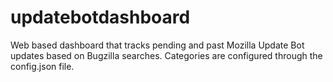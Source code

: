 # updatebotdashboard
Web based dashboard that tracks pending and past Mozilla Update Bot updates based on
Bugzilla searches. Categories are configured through the config.json file.

